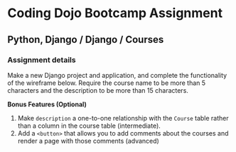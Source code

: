 # Coding Dojo Bootcamp Assignment
## Python, Django / Django / Courses

### Assignment details

Make a new Django project and application, and complete the functionality of the wireframe below.  Require the course name to be more than 5 characters and the description to be more than 15 characters.

**Bonus Features (Optional)**

1. Make `description` a one-to-one relationship with the `Course` table rather than a column in the course table (intermediate).
2. Add a `<button>` that allows you to add comments about the courses and render a page with those comments (advanced)

